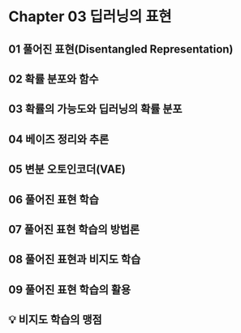 # Chapter 03 딥러닝의 표현 

## 01 풀어진 표현(Disentangled Representation)

## 02 확률 분포와 함수

## 03 확률의 가능도와 딥러닝의 확률 분포

## 04 베이즈 정리와 추론

## 05 변분 오토인코더(VAE)

## 06 풀어진 표현 학습

## 07 풀어진 표현 학습의 방법론

## 08 풀어진 표현과 비지도 학습

## 09 풀어진 표현 학습의 활용

## :bulb: 비지도 학습의 맹점

